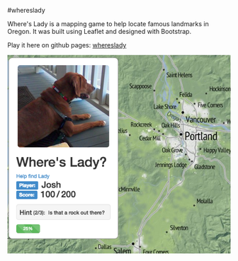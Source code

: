#whereslady

Where's Lady is a mapping game to help locate famous landmarks in Oregon.  It was built using Leaflet and designed with Bootstrap.

Play it here on github pages: [whereslady](http://tannerjt.github.io/whereslady)

![screenshot](./images/screenshot.png)

